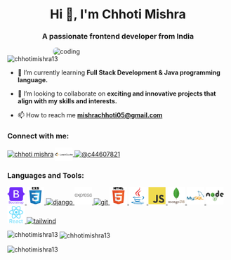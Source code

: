 <h1 align="center">Hi 👋, I'm Chhoti Mishra</h1>
<h3 align="center">A passionate frontend developer from India</h3>


<img style= "border-radius : 7px" align="right" alt="coding" width="400" src="https://github.com/Anmol-Baranwal/Cool-GIFs-For-GitHub/assets/74038190/02293768-9242-47e1-bf8f-d084ba0a2d1d">

<p align="left"> <img src="https://komarev.com/ghpvc/?username=chhotimishra13&label=Profile%20views&color=0e75b6&style=flat" alt="chhotimishra13" /> </p>

- 🌱 I’m currently learning **Full Stack Development & Java programming language.**

- 👯 I’m looking to collaborate on **exciting and innovative projects that align with my skills and interests.**

- 📫 How to reach me **mishrachhoti05@gmail.com**

<h3 align="left">Connect with me:</h3>
<p align="left">
<a href="https://www.linkedin.com/in/chhoti-mishra-70150a237/" target="blank"><img align="center" src="https://raw.githubusercontent.com/rahuldkjain/github-profile-readme-generator/master/src/images/icons/Social/linked-in-alt.svg" alt="chhoti mishra" height="30" width="40" /></a>
<a href="https://leetcode.com/mishrachhoti05/" target="blank">
  <img align="center" src="https://raw.githubusercontent.com/devicons/devicon/master/icons/leetcode/leetcode-original-wordmark.svg" alt="LeetCode" height="30" width="40" />
</a>
<a href="https://www.hackerrank.com/profile/c44607821" target="blank"><img align="center" src="https://raw.githubusercontent.com/rahuldkjain/github-profile-readme-generator/master/src/images/icons/Social/hackerrank.svg" alt="@c44607821" height="30" width="40" /></a>
</p>

<h3 align="left">Languages and Tools:</h3>
<p align="left"> <a href="https://getbootstrap.com" target="_blank" rel="noreferrer"> <img src="https://raw.githubusercontent.com/devicons/devicon/master/icons/bootstrap/bootstrap-plain-wordmark.svg" alt="bootstrap" width="40" height="40"/> </a> <a href="https://www.w3schools.com/css/" target="_blank" rel="noreferrer"> <img src="https://raw.githubusercontent.com/devicons/devicon/master/icons/css3/css3-original-wordmark.svg" alt="css3" width="40" height="40"/> </a> <a href="https://www.djangoproject.com/" target="_blank" rel="noreferrer"> <img src="https://cdn.worldvectorlogo.com/logos/django.svg" alt="django" width="40" height="40"/> </a> <a href="https://expressjs.com" target="_blank" rel="noreferrer"> <img src="https://raw.githubusercontent.com/devicons/devicon/master/icons/express/express-original-wordmark.svg" alt="express" width="40" height="40"/> </a> <a href="https://git-scm.com/" target="_blank" rel="noreferrer"> <img src="https://www.vectorlogo.zone/logos/git-scm/git-scm-icon.svg" alt="git" width="40" height="40"/> </a> <a href="https://www.w3.org/html/" target="_blank" rel="noreferrer"> <img src="https://raw.githubusercontent.com/devicons/devicon/master/icons/html5/html5-original-wordmark.svg" alt="html5" width="40" height="40"/> </a> <a href="https://www.java.com" target="_blank" rel="noreferrer"> <img src="https://raw.githubusercontent.com/devicons/devicon/master/icons/java/java-original.svg" alt="java" width="40" height="40"/> </a> <a href="https://developer.mozilla.org/en-US/docs/Web/JavaScript" target="_blank" rel="noreferrer"> <img src="https://raw.githubusercontent.com/devicons/devicon/master/icons/javascript/javascript-original.svg" alt="javascript" width="40" height="40"/> </a> <a href="https://www.mongodb.com/" target="_blank" rel="noreferrer"> <img src="https://raw.githubusercontent.com/devicons/devicon/master/icons/mongodb/mongodb-original-wordmark.svg" alt="mongodb" width="40" height="40"/> </a> <a href="https://www.mysql.com/" target="_blank" rel="noreferrer"> <img src="https://raw.githubusercontent.com/devicons/devicon/master/icons/mysql/mysql-original-wordmark.svg" alt="mysql" width="40" height="40"/> </a> <a href="https://nodejs.org" target="_blank" rel="noreferrer"> <img src="https://raw.githubusercontent.com/devicons/devicon/master/icons/nodejs/nodejs-original-wordmark.svg" alt="nodejs" width="40" height="40"/> </a> <a href="https://reactjs.org/" target="_blank" rel="noreferrer"> <img src="https://raw.githubusercontent.com/devicons/devicon/master/icons/react/react-original-wordmark.svg" alt="react" width="40" height="40"/> </a> <a href="https://tailwindcss.com/" target="_blank" rel="noreferrer"> <img src="https://www.vectorlogo.zone/logos/tailwindcss/tailwindcss-icon.svg" alt="tailwind" width="40" height="40"/> </a> </p>

<p><img align="left" src="https://github-readme-stats.vercel.app/api/top-langs?username=chhotimishra13&show_icons=true&locale=en&layout=compact" alt="chhotimishra13" /></p>

<p>&nbsp;<img align="center" src="https://github-readme-stats.vercel.app/api?username=chhotimishra13&show_icons=true&locale=en" alt="chhotimishra13" /></p>

<p><img align="center" src="https://github-readme-streak-stats.herokuapp.com/?user=chhotimishra13&" alt="chhotimishra13" /></p>
